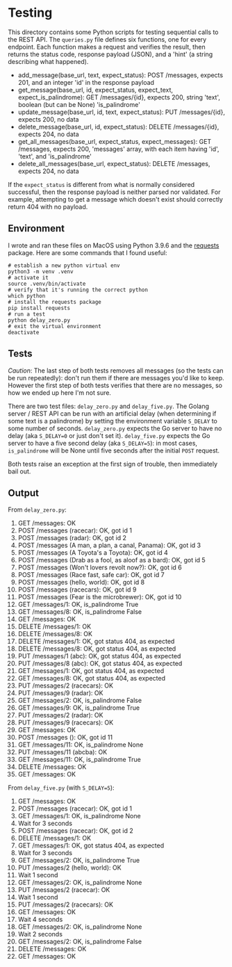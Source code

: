 # Testing

This directory contains some Python scripts for testing sequential calls to the REST API. The `queries.py` file defines six functions, one for every endpoint. Each function makes a request and verifies the result, then returns the status code, response payload (JSON), and a 'hint' (a string describing what happened).

- add_message(base_url, text, expect_status): POST /messages, expects 201, and an integer 'id' in the response payload
- get_message(base_url, id, expect_status, expect_text, expect_is_palindrome): GET /messages/{id}, expects 200, string 'text', boolean (but can be None) 'is_palindrome'
- update_message(base_url, id, text, expect_status): PUT /messages/{id}, expects 200, no data
- delete_message(base_url, id, expect_status): DELETE /messages/{id}, expects 204, no data
- get_all_messages(base_url, expect_status, expect_messages): GET /messages, expects 200, 'messages' array, with each item having 'id', 'text', and 'is_palindrome'
- delete_all_messages(base_url, expect_status): DELETE /messages, expects 204, no data

If the `expect_status` is different from what is normally considered successful, then the response payload is neither parsed nor validated. For example, attempting to get a message which doesn't exist should correctly return 404 with no payload.

## Environment

I wrote and ran these files on MacOS using Python 3.9.6 and the [requests](https://requests.readthedocs.io/en/latest/) package. Here are some commands that I found useful:

```shell
# establish a new python virtual env
python3 -m venv .venv 
# activate it
source .venv/bin/activate
# verify that it's running the correct python
which python 
# install the requests package
pip install requests 
# run a test
python delay_zero.py 
# exit the virtual environment
deactivate
```

## Tests

_Caution_: The last step of both tests removes all messages (so the tests can be run repeatedly): don't run them if there are messages you'd like to keep. However the first step of both tests verifies that there are no messages, so how we ended up here I'm not sure.

There are two test files: `delay_zero.py` and `delay_five.py`. The Golang server / REST API can be run with an artificial delay (when determining if some text is a palindrome) by setting the environment variable `S_DELAY` to some number of seconds. `delay_zero.py` expects the Go server to have no delay (aka `S_DELAY=0` or just don't set it). `delay_five.py` expects the Go server to have a five second delay (aka `S_DELAY=5`): in most cases, `is_palindrome` will be None until five seconds after the initial `POST` request.

Both tests raise an exception at the first sign of trouble, then immediately bail out.

## Output

From `delay_zero.py`:

1. GET /messages: OK
2. POST /messages (racecar): OK, got id 1
3. POST /messages (radar): OK, got id 2
4. POST /messages (A man, a plan, a canal, Panama): OK, got id 3
5. POST /messages (A Toyota's a Toyota): OK, got id 4
6. POST /messages (Drab as a fool, as aloof as a bard): OK, got id 5
7. POST /messages (Won't lovers revolt now?): OK, got id 6
8. POST /messages (Race fast, safe car): OK, got id 7
9. POST /messages (hello, world): OK, got id 8
10. POST /messages (racecars): OK, got id 9
11. POST /messages (Fear is the microbrewer): OK, got id 10
12. GET /messages/1: OK, is_palindrome True
13. GET /messages/8: OK, is_palindrome False
14. GET /messages: OK
15. DELETE /messages/1: OK
16. DELETE /messages/8: OK
17. DELETE /messages/1: OK, got status 404, as expected
18. DELETE /messages/8: OK, got status 404, as expected
19. PUT /messages/1 (abc): OK, got status 404, as expected
20. PUT /messages/8 (abc): OK, got status 404, as expected
21. GET /messages/1: OK, got status 404, as expected
22. GET /messages/8: OK, got status 404, as expected
23. PUT /messages/2 (racecars): OK
24. PUT /messages/9 (radar): OK
25. GET /messages/2: OK, is_palindrome False
26. GET /messages/9: OK, is_palindrome True
27. PUT /messages/2 (radar): OK
28. PUT /messages/9 (racecars): OK
29. GET /messages: OK
30. POST /messages (): OK, got id 11
31. GET /messages/11: OK, is_palindrome None
32. PUT /messages/11 (abcba): OK
33. GET /messages/11: OK, is_palindrome True
34. DELETE /messages: OK
35. GET /messages: OK

From `delay_five.py` (with `S_DELAY=5`):

1. GET /messages: OK
2. POST /messages (racecar): OK, got id 1
3. GET /messages/1: OK, is_palindrome None
4. Wait for 3 seconds
5. POST /messages (racecar): OK, got id 2
6. DELETE /messages/1: OK
7. GET /messages/1: OK, got status 404, as expected
8. Wait for 3 seconds
9. GET /messages/2: OK, is_palindrome True
10. PUT /messages/2 (hello, world): OK
11. Wait 1 second
12. GET /messages/2: OK, is_palindrome None
13. PUT /messages/2 (racecar): OK
14. Wait 1 second
15. PUT /messages/2 (racecars): OK
16. GET /messages: OK
17. Wait 4 seconds
18. GET /messages/2: OK, is_palindrome None
19. Wait 2 seconds
20. GET /messages/2: OK, is_palindrome False
21. DELETE /messages: OK
22. GET /messages: OK
